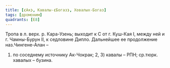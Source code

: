 ```yaml
---
title: [❮Ак❯, Кавалы-❮Богаз❯, Ховалых-Богаз]
tags: [дромоним]
quadrants: [Е8]
---
```


Тропа в л. верх. р. Кара-Узень; выходит к С от г. Куш-Кая I, между ней и г.
Чамны-Бурун II, к седловине Дипло. Дальнейшее ее продолжение наз.Чингене-Алан –
1) по соседнему источнику Ак-Чокрак; 2, 3) кавалы – РПН; ср.тюрк. хавалых –
бузина.
